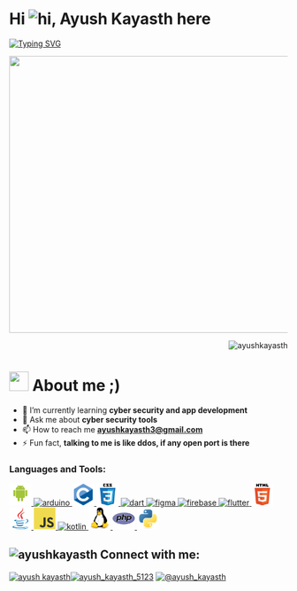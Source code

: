 <h1 align="left">Hi <img src="https://user-images.githubusercontent.com/74038190/214644152-52f47eb3-5e31-4f47-8758-05c9468d5596.gif" height="30" width="30" alt="hi" />, Ayush Kayasth here</h1>
<a href="https://git.io/typing-svg"><img src="https://readme-typing-svg.demolab.com?font=Dancing+Script&size=30&pause=1000&random=false&width=435&lines=Aspiring+Cyber+Defender%F0%9F%9B%A1%EF%B8%8F;Application+developer%F0%9F%93%B1" alt="Typing SVG" /></a>

<!--![git_pf](https://github.com/Ayushkayasth/Ayushkayasth/assets/112411379/265309d5-3a7c-41d2-a39f-d6835e6e49c8) !-->

<p><img align="center" height="500" width="1050" src="https://github.com/Ayushkayasth/Ayushkayasth/assets/112411379/265309d5-3a7c-41d2-a39f-d6835e6e49c8"></p>
<!-- ![git_pf](https://github.com/Ayushkayasth/Ayushkayasth/assets/112411379/f51bdbd1-887f-4b41-872a-74e2d848d2ef) !-->

<p align="right"> <img src="https://komarev.com/ghpvc/?username=ayushkayasth&label=Profile%20views&color=0e75b6&style=flat" alt="ayushkayasth" /> </p>

<h1 align="left"><img height="35" width="35" src="https://user-images.githubusercontent.com/74038190/216120974-24a76b31-7f39-41f1-a38f-b3c1377cc612.png"> About me ;)</h1>

- 🌱 I’m currently learning **cyber security and app development**
- 💬 Ask me about **cyber security tools**
- 📫 How to reach me **ayushkayasth3@gmail.com**
- ⚡ Fun fact, **talking to me is like ddos, if any open port is there**

<h3 align="left">Languages and Tools:</h3>
<p align="left"> <a href="https://developer.android.com" target="_blank" rel="noreferrer"> <img src="https://raw.githubusercontent.com/devicons/devicon/master/icons/android/android-original-wordmark.svg" alt="android" width="40" height="40"/> </a> <a href="https://www.arduino.cc/" target="_blank" rel="noreferrer"> <img src="https://cdn.worldvectorlogo.com/logos/arduino-1.svg" alt="arduino" width="40" height="40"/> </a> <a href="https://www.cprogramming.com/" target="_blank" rel="noreferrer"> <img src="https://raw.githubusercontent.com/devicons/devicon/master/icons/c/c-original.svg" alt="c" width="40" height="40"/> </a> <a href="https://www.w3schools.com/css/" target="_blank" rel="noreferrer"> <img src="https://raw.githubusercontent.com/devicons/devicon/master/icons/css3/css3-original-wordmark.svg" alt="css3" width="40" height="40"/> </a> <a href="https://dart.dev" target="_blank" rel="noreferrer"> <img src="https://www.vectorlogo.zone/logos/dartlang/dartlang-icon.svg" alt="dart" width="40" height="40"/> </a> <a href="https://www.figma.com/" target="_blank" rel="noreferrer"> <img src="https://www.vectorlogo.zone/logos/figma/figma-icon.svg" alt="figma" width="40" height="40"/> </a> <a href="https://firebase.google.com/" target="_blank" rel="noreferrer"> <img src="https://www.vectorlogo.zone/logos/firebase/firebase-icon.svg" alt="firebase" width="40" height="40"/> </a> <a href="https://flutter.dev" target="_blank" rel="noreferrer"> <img src="https://www.vectorlogo.zone/logos/flutterio/flutterio-icon.svg" alt="flutter" width="40" height="40"/> </a> <a href="https://www.w3.org/html/" target="_blank" rel="noreferrer"> <img src="https://raw.githubusercontent.com/devicons/devicon/master/icons/html5/html5-original-wordmark.svg" alt="html5" width="40" height="40"/> </a> <a href="https://www.java.com" target="_blank" rel="noreferrer"> <img src="https://raw.githubusercontent.com/devicons/devicon/master/icons/java/java-original.svg" alt="java" width="40" height="40"/> </a> <a href="https://developer.mozilla.org/en-US/docs/Web/JavaScript" target="_blank" rel="noreferrer"> <img src="https://raw.githubusercontent.com/devicons/devicon/master/icons/javascript/javascript-original.svg" alt="javascript" width="40" height="40"/> </a> <a href="https://kotlinlang.org" target="_blank" rel="noreferrer"> <img src="https://www.vectorlogo.zone/logos/kotlinlang/kotlinlang-icon.svg" alt="kotlin" width="40" height="40"/> </a> <a href="https://www.linux.org/" target="_blank" rel="noreferrer"> <img src="https://raw.githubusercontent.com/devicons/devicon/master/icons/linux/linux-original.svg" alt="linux" width="40" height="40"/> </a> <a href="https://www.php.net" target="_blank" rel="noreferrer"> <img src="https://raw.githubusercontent.com/devicons/devicon/master/icons/php/php-original.svg" alt="php" width="40" height="40"/> </a> <a href="https://www.python.org" target="_blank" rel="noreferrer"> <img src="https://raw.githubusercontent.com/devicons/devicon/master/icons/python/python-original.svg" alt="python" width="40" height="40"/> </a> </p>



<h2 align="left"><img src="https://user-images.githubusercontent.com/74038190/214644145-264f4759-7633-441e-9d67-d8dda9d50d26.gif" height="35" width="50" alt="ayushkayasth" /> Connect with me:</h2>
<p align="left">
  
<a href="https://www.linkedin.com/in/ayush-kayasth-9166ab222?lipi=urn%3Ali%3Apage%3Ad_flagship3_profile_view_base_contact_details%3BByjw2OU6TBe%2BLS4FAeQ06g%3D%3D" target="blank"><img align="center" src="https://user-images.githubusercontent.com/74038190/235294012-0a55e343-37ad-4b0f-924f-c8431d9d2483.gif" alt="ayush kayasth" height="50" width="50" /></a><a href="https://www.instagram.com/ayush_kayasth_5123/" target="blank"><img align="center" src="https://user-images.githubusercontent.com/74038190/235294013-a33e5c43-a01c-43f6-b44d-a406d8b4ab75.gif" alt="ayush_kayasth_5123" height="50" width="50" /></a> <a href="https://medium.com/@ayushkayasth3" target="blank"><img align="center" src="https://miro.medium.com/v2/resize:fit:640/format:webp/1*UHWLRYQYZw8cKUkXgVvsFA.gif" alt="@ayush_kayasth" height="35" width="35" /></a>
</p>

